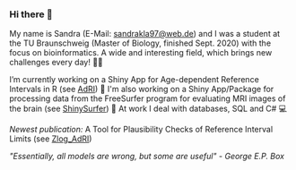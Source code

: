 ### Hi there 👋

My name is Sandra (E-Mail: sandrakla97@web.de) and I was a student at the TU Braunschweig (Master of Biology, finished Sept. 2020) with the focus on bioinformatics. A wide and interesting field, which brings new challenges every day! 🌱🔬 

I’m currently working on a Shiny App for Age-dependent Reference Intervals in R (see [AdRI](https://github.com/SandraKla/Age-dependent-Reference-Intervals)) 💉 
I'm also working on a Shiny App/Package for processing data from the FreeSurfer program for evaluating MRI images of the brain (see [ShinySurfer](https://github.com/SandraKla/ShinySurfer)) 🧠
At work I deal with databases, SQL and C# 💻

*Newest publication:* A Tool for Plausibility Checks of Reference Interval Limits (see [Zlog_AdRI](https://github.com/SandraKla/Zlog_AdRI))

_"Essentially, all models are wrong, but some are useful" - George E.P. Box_



<!--
![Sandra's github stats](https://github-readme-stats.vercel.app/api?username=SandraKla&show_icons=true&theme=dracula) 
**SandraKla/SandraKla** is a ✨ _special_ ✨ repository because its `README.md` (this file) appears on your GitHub profile.

Here are some ideas to get you started:

- 🔭 I’m currently working on ...
- 🌱 I’m currently learning ...
- 👯 I’m looking to collaborate on ...
- 🤔 I’m looking for help with ...
- 💬 Ask me about ...
- 📫 How to reach me: ...
- 😄 Pronouns: ...
- ⚡ Fun fact: ...
-->
